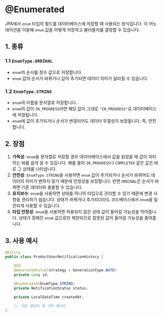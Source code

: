 # @Enumerated
JPA에서 `enum` 타입의 필드를 데이터베이스에 저장할 때 사용되는 방식입니다. 이 어노테이션을 이용해 `enum` 값을 어떻게 저장하고 불러올지를 결정할 수 있습니다.

## 1. 종류
### 1.1 `EnumType.ORDINAL`
- `enum`의 순서를 정수 값으로 저장합니다.
- `enum` 값의 순서가 바뀌거나 값이 추가되면 데이터 의미가 달라질 수 있습니다.

### 1.2 `EnumType.STRING`
- `enum`의 이름을 문자열로 저장합니다.
- `enum`의 값이 `IN_PROGRESS`라면 해당 값이 그대로 `"IN_PROGRESS"`로 데이터베이스에 저장됩니다.
- `enum`에 값이 추가되거나 순서가 변경되어도 데이터 무결성이 보장됩니다. 즉, 안전합니다.

## 2. 장점
1. **가독성**: `enum`을 문자열로 저장할 경우 데이터베이스에서 값을 읽었을 때 값이 의미하는 바를 쉽게 알 수 있습니다. 예를 들어 `IN_PROGRESS`나 `COMPLETED` 같은 값은 바로 그 상태를 나타냅니다.
2. **안전성**: `EnumType.STRING`을 사용하면 `enum` 값이 추가되거나 순서가 바뀌어도 데이터의 의미가 변하지 않기 때문에 안정성을 보장합니다. 반면 `ORDINAL`은 순서가 바뀌면 기존 데이터와 충돌할 수 있습니다.
3. **유지보수**: `enum`을 사용하면 상태를 하나의 타입으로 관리할 수 있기 때문에 변경 사항을 관리하기 쉽습니다. 상태가 바뀌거나 추가되더라도 코드베이스에서 `enum`을 일관되게 사용할 수 있습니다.
4. **타입 안정성**: `enum`을 사용하면 허용되지 않은 상태 값이 들어갈 가능성을 막아줍니다. 상태가 정해진 `enum` 값으로만 제한되므로 잘못된 값이 들어갈 가능성을 줄여줍니다.

## 3. 사용 예시
```java
@Entity
public class ProductUserNotificationHistory {

    @Id
    @GeneratedValue(strategy = GenerationType.AUTO)
    private Long id;

    @Enumerated(EnumType.STRING)
    private NotificationStatus status;

    private LocalDateTime createdAt;

    // 기본 생성자 및 기타 메서드
}
```

